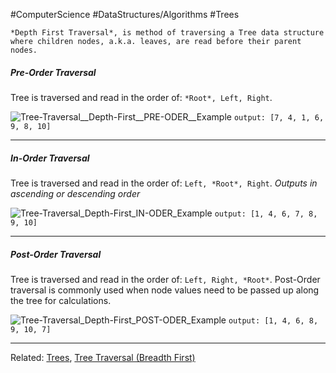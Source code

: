 #ComputerScience #DataStructures/Algorithms #Trees 

```ad-summary
*Depth First Traversal*, is method of traversing a Tree data structure where children nodes, a.k.a. leaves, are read before their parent nodes.
```


##### Pre-Order Traversal
Tree is traversed and read in the order of: `*Root*, Left, Right`.

![Tree-Traversal__Depth-First__PRE-ODER__Example](Tree-Traversal_Depth-First_PRE-ODER_Example.png)
`output: [7, 4, 1, 6, 9, 8, 10]`

---

##### In-Order Traversal
Tree is traversed and read in the order of: `Left, *Root*, Right`. *Outputs in ascending or descending order*

![Tree-Traversal_Depth-First_IN-ODER_Example](Tree-Traversal_Depth-First_IN-ODER_Example.png)
`output: [1, 4, 6, 7, 8, 9, 10]`

---

##### Post-Order Traversal
Tree is traversed and read in the order of: `Left, Right, *Root*`. Post-Order traversal is commonly used when node values need to be passed up along the tree for calculations.


![Tree-Traversal_Depth-First_POST-ODER_Example](Tree-Traversal_Depth-First_POST-ODER_Example.png)
`output: [1, 4, 6, 8, 9, 10, 7]`


---
Related: [Trees](Trees.md), [Tree Traversal (Breadth First)](Tree%20Traversal%20(Breadth%20First).md)